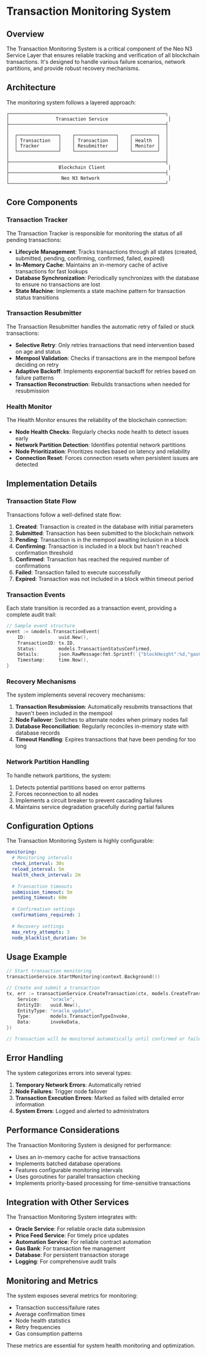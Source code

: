 # Transaction Monitoring System

## Overview

The Transaction Monitoring System is a critical component of the Neo N3 Service Layer that ensures reliable tracking and verification of all blockchain transactions. It's designed to handle various failure scenarios, network partitions, and provide robust recovery mechanisms.

## Architecture

The monitoring system follows a layered approach:

```
┌─────────────────────────────────────────────────────────┐
│                 Transaction Service                      │
├─────────────────────────────────────────────────────────┤
│                                                         │
│  ┌───────────────┐    ┌───────────────┐    ┌─────────┐  │
│  │ Transaction   │    │ Transaction   │    │ Health  │  │
│  │ Tracker       │    │ Resubmitter   │    │ Monitor │  │
│  └───────────────┘    └───────────────┘    └─────────┘  │
│                                                         │
├─────────────────────────────────────────────────────────┤
│                  Blockchain Client                       │
├─────────────────────────────────────────────────────────┤
│                   Neo N3 Network                         │
└─────────────────────────────────────────────────────────┘
```

## Core Components

### Transaction Tracker

The Transaction Tracker is responsible for monitoring the status of all pending transactions:

- **Lifecycle Management**: Tracks transactions through all states (created, submitted, pending, confirming, confirmed, failed, expired)
- **In-Memory Cache**: Maintains an in-memory cache of active transactions for fast lookups
- **Database Synchronization**: Periodically synchronizes with the database to ensure no transactions are lost
- **State Machine**: Implements a state machine pattern for transaction status transitions

### Transaction Resubmitter

The Transaction Resubmitter handles the automatic retry of failed or stuck transactions:

- **Selective Retry**: Only retries transactions that need intervention based on age and status
- **Mempool Validation**: Checks if transactions are in the mempool before deciding on retry
- **Adaptive Backoff**: Implements exponential backoff for retries based on failure patterns
- **Transaction Reconstruction**: Rebuilds transactions when needed for resubmission

### Health Monitor

The Health Monitor ensures the reliability of the blockchain connection:

- **Node Health Checks**: Regularly checks node health to detect issues early
- **Network Partition Detection**: Identifies potential network partitions
- **Node Prioritization**: Prioritizes nodes based on latency and reliability
- **Connection Reset**: Forces connection resets when persistent issues are detected

## Implementation Details

### Transaction State Flow

Transactions follow a well-defined state flow:

1. **Created**: Transaction is created in the database with initial parameters
2. **Submitted**: Transaction has been submitted to the blockchain network
3. **Pending**: Transaction is in the mempool awaiting inclusion in a block
4. **Confirming**: Transaction is included in a block but hasn't reached confirmation threshold
5. **Confirmed**: Transaction has reached the required number of confirmations
6. **Failed**: Transaction failed to execute successfully
7. **Expired**: Transaction was not included in a block within timeout period

### Transaction Events

Each state transition is recorded as a transaction event, providing a complete audit trail:

```go
// Sample event structure
event := &models.TransactionEvent{
    ID:            uuid.New(),
    TransactionID: tx.ID,
    Status:        models.TransactionStatusConfirmed,
    Details:       json.RawMessage(fmt.Sprintf(`{"blockHeight":%d,"gasConsumed":%d}`, blockHeight, gasConsumed)),
    Timestamp:     time.Now(),
}
```

### Recovery Mechanisms

The system implements several recovery mechanisms:

1. **Transaction Resubmission**: Automatically resubmits transactions that haven't been included in the mempool
2. **Node Failover**: Switches to alternate nodes when primary nodes fail
3. **Database Reconciliation**: Regularly reconciles in-memory state with database records
4. **Timeout Handling**: Expires transactions that have been pending for too long

### Network Partition Handling

To handle network partitions, the system:

1. Detects potential partitions based on error patterns
2. Forces reconnection to all nodes
3. Implements a circuit breaker to prevent cascading failures
4. Maintains service degradation gracefully during partial failures

## Configuration Options

The Transaction Monitoring System is highly configurable:

```yaml
monitoring:
  # Monitoring intervals
  check_interval: 30s
  reload_interval: 5m
  health_check_interval: 2m
  
  # Transaction timeouts
  submission_timeout: 5m
  pending_timeout: 60m
  
  # Confirmation settings
  confirmations_required: 1
  
  # Recovery settings
  max_retry_attempts: 3
  node_blacklist_duration: 5m
```

## Usage Example

```go
// Start transaction monitoring
transactionService.StartMonitoring(context.Background())

// Create and submit a transaction
tx, err := transactionService.CreateTransaction(ctx, models.CreateTransactionRequest{
    Service:    "oracle",
    EntityID:   uuid.New(),
    EntityType: "oracle_update",
    Type:       models.TransactionTypeInvoke,
    Data:       invokeData,
})

// Transaction will be monitored automatically until confirmed or failed
```

## Error Handling

The system categorizes errors into several types:

1. **Temporary Network Errors**: Automatically retried
2. **Node Failures**: Trigger node failover
3. **Transaction Execution Errors**: Marked as failed with detailed error information
4. **System Errors**: Logged and alerted to administrators

## Performance Considerations

The Transaction Monitoring System is designed for performance:

- Uses an in-memory cache for active transactions
- Implements batched database operations
- Features configurable monitoring intervals
- Uses goroutines for parallel transaction checking
- Implements priority-based processing for time-sensitive transactions

## Integration with Other Services

The Transaction Monitoring System integrates with:

- **Oracle Service**: For reliable oracle data submission
- **Price Feed Service**: For timely price updates
- **Automation Service**: For reliable contract automation
- **Gas Bank**: For transaction fee management
- **Database**: For persistent transaction storage
- **Logging**: For comprehensive audit trails

## Monitoring and Metrics

The system exposes several metrics for monitoring:

- Transaction success/failure rates
- Average confirmation times
- Node health statistics
- Retry frequencies
- Gas consumption patterns

These metrics are essential for system health monitoring and optimization. 
